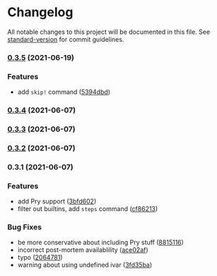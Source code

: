 # Changelog

All notable changes to this project will be documented in this file. See [standard-version](https://github.com/conventional-changelog/standard-version) for commit guidelines.

### [0.3.5](https://github.com/tomdalling/byebug-skipper/compare/v0.3.4...v0.3.5) (2021-06-19)


### Features

* add `skip!` command ([5394dbd](https://github.com/tomdalling/byebug-skipper/commit/5394dbd29856d6616143d9defdbef570ac0de485))

### [0.3.4](https://github.com/tomdalling/byebug-skipper/compare/v0.3.3...v0.3.4) (2021-06-07)

### [0.3.3](https://github.com/tomdalling/byebug-skipper/compare/v0.3.2...v0.3.3) (2021-06-07)

### [0.3.2](https://github.com/tomdalling/byebug-skipper/compare/v0.3.1...v0.3.2) (2021-06-07)

### 0.3.1 (2021-06-07)


### Features

* add Pry support ([3bfd602](https://github.com/tomdalling/byebug-skipper/commit/3bfd602cd2f41583e22d39986b70572c065f8139))
* filter out builtins, add `steps` command ([cf86213](https://github.com/tomdalling/byebug-skipper/commit/cf862130151f0502774fe48b1706cdb079d48a84))


### Bug Fixes

* be more conservative about including Pry stuff ([8815116](https://github.com/tomdalling/byebug-skipper/commit/881511626eee1a414e73d574e06deb45e655935d))
* incorrect post-mortem availablility ([ace02af](https://github.com/tomdalling/byebug-skipper/commit/ace02afdfc5c8eae39b474776539f2d3b6ac8fc2))
* typo ([2064781](https://github.com/tomdalling/byebug-skipper/commit/2064781ae160416253b619a7de772a8978012e49))
* warning about using undefined ivar ([3fd35ba](https://github.com/tomdalling/byebug-skipper/commit/3fd35ba938d323fcf37df6655e2febd141d477c2))
